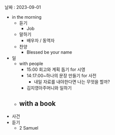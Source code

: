 날짜 : 2023-09-01
- in the morning
	- 듣기
		- Job
	- 말하기
		-  배우자 / 동역자 
	- 찬양
		- Blessed be your name
- 일
	- with people
		- 15:00 회고와 계획 돕기 for 시영
		- 14:17:00~하나의 문장 만들기 for 사전
			- 내일 자료를 내야한다면 나는 무엇을 할까?
		- 김지영아주머니와 일하기
	- with a book
		- 
- 사건
- 듣기
	- 2 Samuel

